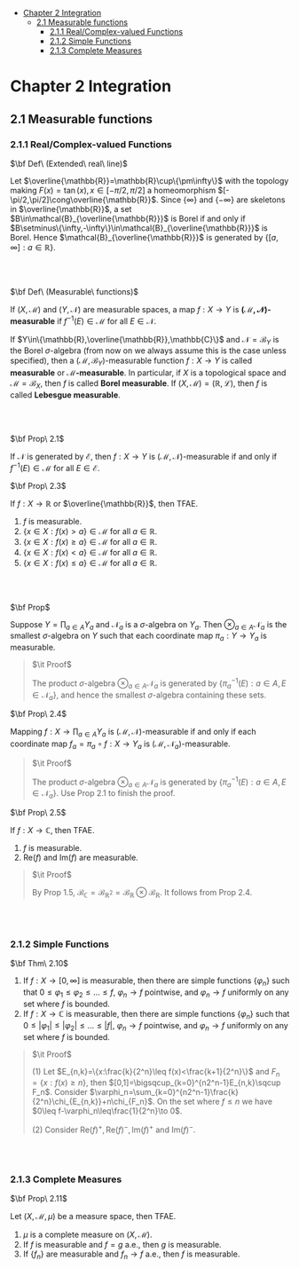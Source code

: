 - [Chapter 2 Integration](#chapter-2-integration)
  - [2.1 Measurable functions](#21-measurable-functions)
    - [2.1.1 Real/Complex-valued Functions](#211-realcomplex-valued-functions)
    - [2.1.2 Simple Functions](#212-simple-functions)
    - [2.1.3 Complete Measures](#213-complete-measures)

# Chapter 2 Integration

## 2.1 Measurable functions

### 2.1.1 Real/Complex-valued Functions

$\bf Def\ (Extended\ real\ line)$

Let $\overline{\mathbb{R}}=\mathbb{R}\cup\{\pm\infty\}$ with the topology making $F(x)=\tan(x),x\in[-\pi/2,\pi/2]$ a homeomorphism $[-\pi/2,\pi/2]\cong\overline{\mathbb{R}}$. Since $\{\infty\}$ and $\{-\infty\}$ are skeletons in $\overline{\mathbb{R}}$, a set $B\in\mathcal{B}_{\overline{\mathbb{R}}}$ is Borel if and only if $B\setminus\{\infty,-\infty\}\in\mathcal{B}_{\overline{\mathbb{R}}}$ is Borel. Hence $\mathcal{B}_{\overline{\mathbb{R}}}$ is generated by $\{[a,\infty]:a\in\mathbb{R}\}$.

<br/><br/>

$\bf Def\ (Measurable\ functions)$

If $(X,\mathcal{M})$ and $(Y,\mathcal{N})$ are measurable spaces, a map $f:X\to Y$ is **$(\mathcal{M},\mathcal{N})$-measurable** if $f^{-1}(E)\in\mathcal{M}$ for all $E\in\mathcal{N}$.

If $Y\in\{\mathbb{R},\overline{\mathbb{R}},\mathbb{C}\}$ and $\mathcal{N}=\mathcal{B}_Y$ is the Borel $\sigma$-algebra (from now on we always assume this is the case unless specified), then a $(\mathcal{M},\mathcal{B}_Y)$-measurable function $f:X\to Y$ is called **measurable** or **$\mathcal{M}$-measurable**. In particular, if $X$ is a topological space and $\mathcal{M}=\mathcal{B}_X$, then $f$ is called **Borel measurable**. If $(X,\mathcal{M})=(\mathbb{R},\mathcal{L})$, then $f$ is called **Lebesgue measurable**.

<br/><br/>

$\bf Prop\ 2.1$

If $\mathcal{N}$ is generated by $\mathcal{E}$, then $f:X\to Y$ is $(\mathcal{M},\mathcal{N})$-measurable if and only if $f^{-1}(E)\in\mathcal{M}$ for all $E\in\mathcal{E}$.

$\bf Prop\ 2.3$

If $f:X\to\mathbb{R}$ or $\overline{\mathbb{R}}$, then TFAE.

1. $f$ is measurable.
2. $\{x\in X:f(x)>a\}\in\mathcal{M}$ for all $a\in\mathbb{R}$.
3. $\{x\in X:f(x)\geq a\}\in\mathcal{M}$ for all $a\in\mathbb{R}$.
4. $\{x\in X:f(x)<a\}\in\mathcal{M}$ for all $a\in\mathbb{R}$.
5. $\{x\in X:f(x)\leq a\}\in\mathcal{M}$ for all $a\in\mathbb{R}$.

<br/><br/>

$\bf Prop$

Suppose $Y=\prod_{a\in A}Y_a$ and $\mathcal{N}_a$ is a $\sigma$-algebra on $Y_a$. Then $\otimes_{a\in A}\mathcal{N}_a$ is the smallest $\sigma$-algebra on $Y$ such that each coordinate map $\pi_a:Y\to Y_a$ is measurable.

> $\it Proof$
> 
> The product $\sigma$-algebra $\otimes_{a\in A}\mathcal{N}_a$ is generated by $\{\pi_a^{-1}(E):a\in A,E\in\mathcal{N}_a\}$, and hence the smallest $\sigma$-algebra containing these sets.

$\bf Prop\ 2.4$

Mapping $f:X\to\prod_{a\in A}Y_a$ is $(\mathcal{M},\mathcal{N})$-measurable if and only if each coordinate map $f_a=\pi_a\circ f:X\to Y_a$ is $(\mathcal{M},\mathcal{N}_a)$-measurable.

> $\it Proof$
>
> The product $\sigma$-algebra $\otimes_{a\in A}\mathcal{N}_a$ is generated by $\{\pi_a^{-1}(E):a\in A,E\in\mathcal{N}_a\}$. Use Prop 2.1 to finish the proof.

$\bf Prop\ 2.5$

If $f:X\to\mathbb{C}$, then TFAE.

1. $f$ is measurable.
2. $\mathrm{Re}(f)$ and $\mathrm{Im}(f)$ are measurable.

> $\it Proof$
>
> By Prop 1.5, $\mathcal{B}_{\mathbb{C}}=\mathcal{B}_{\mathbb{R}^2}=\mathcal{B}_{\mathbb{R}}\otimes\mathcal{B}_{\mathbb{R}}$. It follows from Prop 2.4.

<br/><br/>

### 2.1.2 Simple Functions

$\bf Thm\ 2.10$

1. If $f:X\to[0,\infty]$ is measurable, then there are simple functions $\{\varphi_n\}$ such that $0\leq\varphi_1\leq\varphi_2\leq\dots\leq f$, $\varphi_n\to f$ pointwise, and $\varphi_n\to f$ uniformly on any set where $f$ is bounded.
2. If $f:X\to\mathbb{C}$ is measurable, then there are simple functions $\{\varphi_n\}$ such that $0\leq|\varphi_1|\leq|\varphi_2|\leq\dots\leq |f|$, $\varphi_n\to f$ pointwise, and $\varphi_n\to f$ uniformly on any set where $f$ is bounded.

> $\it Proof$
>
> (1) Let $E_{n,k}=\{x:\frac{k}{2^n}\leq f(x)<\frac{k+1}{2^n}\}$ and $F_n=\{x:f(x)\geq n\}$, then $[0,1]=\bigsqcup_{k=0}^{n2^n-1}E_{n,k}\sqcup F_n$. Consider $\varphi_n=\sum_{k=0}^{n2^n-1}\frac{k}{2^n}\chi_{E_{n,k}}+n\chi_{F_n}$. On the set where $f\leq n$ we have $0\leq f-\varphi_n\leq\frac{1}{2^n}\to 0$.
>
> (2) Consider $\mathrm{Re}(f)^+,\mathrm{Re}(f)^-,\mathrm{Im}(f)^+$ and $\mathrm{Im}(f)^-$.

<br/><br/>

### 2.1.3 Complete Measures

$\bf Prop\ 2.11$

Let $(X,\mathcal{M},\mu)$ be a measure space, then TFAE.

1. $\mu$ is a complete measure on $(X,\mathcal{M})$.
2. If $f$ is measurable and $f=g$ a.e., then $g$ is measurable.
3. If $\{f_n\}$ are measurable and $f_n\to f$ a.e., then $f$ is measurable.

<br/><br/>
